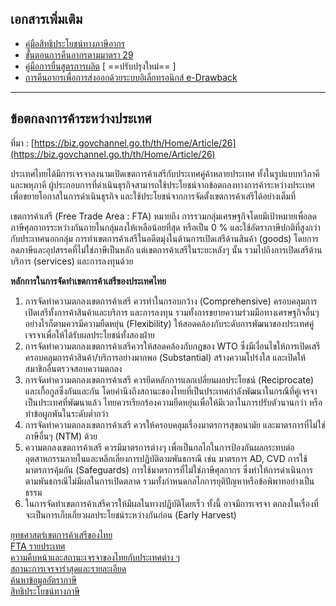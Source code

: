 
## เอกสารเพิ่มเติม
- [คู่มือสิทธิประโยชน์ทางภาษีอากร](http://tic.customs.go.th/data_files/7d1a83b78de5279f3a7cb0db6e90bb92.pdf)
- [ขั้นตอนการคืนอากรตามมาตรา 29](http://www.customs.go.th/data_files/4ec2d75cbf9a586cb2b03361d845d372.pdf)
- [คู่มือการยื่นสูตรการผลิต](http://customs.go.th/cont_strc_download.php?lang=th&top_menu=menu_homepage&current_id=142328324149505f48464b48464a4e) [ ==ปรับปรุงใหม่== ]
- [การคืนอากรเพื่อการส่งออกด้วยระบบอิเล็กทรอนิกส์ e-Drawback](http://www.customs.go.th/list_strc_annual_report.php?ini_content=customs_bulletin&ini_menu=menu_public_relations_160421_05&left_menu=menu_about_160421_03_160421_01&order_by=co_name_th&sort_type=0&lang=th&left_menu=menu_about_160421_03_160421_01)


-------------------



## ข้อตกลงการค้าระหว่างประเทศ

ที่มา : [https://biz.govchannel.go.th/th/Home/Article/26](https://biz.govchannel.go.th/th/Home/Article/26)

ประเทศไทยได้มีการเจรจาลงนามเปิดเขตการค้าเสรีกับประเทศคู่ค้าหลายประเทศ ทั้งในรูปแบบทวิภาคี และพหุภาคี ผู้ประกอบการที่ดำเนินธุรกิจสามารถใช้ประโยชน์จากข้อตกลงทางการค้าระหว่างประเทศ เพื่อขยายโอกาสในการดำเนินธุรกิจ และใช้ประโยชน์จากการจัดตั้งเขตการค้าเสรีได้อย่างเต็มที่

เขตการค้าเสรี (Free Trade Area : FTA) หมายถึง การรวมกลุ่มเศรษฐกิจโดยมีเป้าหมายเพื่อลดภาษีศุลกากรระหว่างกันภายในกลุ่มลงให้เหลือน้อยที่สุด หรือเป็น 0 % และใช้อัตราภาษีปกติที่สูงกว่ากับประเทศนอกกลุ่ม การทำเขตการค้าเสรีในอดีตมุ่งในด้านการเปิดเสรีด้านสินค้า (goods) โดยการลดภาษีและอุปสรรคที่ไม่ใช่ภาษีเป็นหลัก แต่เขตการค้าเสรีในระยะหลังๆ นั้น รวมไปถึงการเปิดเสรีด้านบริการ (services) และการลงทุนด้วย  

**หลักการในการจัดทำเขตการค้าเสรีของประเทศไทย**

1.  การจัดทำความตกลงเขตการค้าเสรี ควรทำในกรอบกว้าง (Comprehensive) ครอบคลุมการเปิดเสรีทั้งการค้าสินค้าและบริการ และการลงทุน รวมทั้งการขยายความร่วมมือทางเศรษฐกิจอื่นๆ อย่างไรก็ตามควรมีความยืดหยุ่น (Flexibility) ให้สอดคล้องกับระดับการพัฒนาของประเทศคู่เจรจาเพื่อให้ได้รับผลประโยชน์ทั้งสองฝ่าย
2.  การจัดทำความตกลงเขตการค้าเสรีควรให้สอดคล้องกับกฎของ WTO ซึ่งมีเงื่อนไขให้การเปิดเสรีครอบคลุมการค้าสินค้า/บริการอย่างมากพอ (Substantial) สร้างความโปร่งใส และเปิดให้สมาชิกอื่นตรวจสอบความตกลง
3.  การจัดทำความตกลงเขตการค้าเสรี ควรยึดหลักการแลกเปลี่ยนผลประโยชน์ (Reciprocate) และเกื้อกูลซึ่งกันและกัน โดยคำนึงถึงสถานะของไทยที่เป็นประเทศกำลังพัฒนาในกรณีที่คู่เจรจาเป็นประเทศที่พัฒนาแล้ว ไทยควรเรียกร้องความยืดหยุ่นเพื่อให้มีเวลาในการปรับตัวนานกว่า หรือทำข้อผูกพันในระดับต่ำกว่า
4.  การจัดทำความตกลงเขตการค้าเสรี ควรให้ครอบคลุมเรื่องมาตรการสุขอนามัย และมาตรการที่ไม่ใช่ภาษีอื่นๆ (NTM) ด้วย
5.  ความตกลงเขตการค้าเสรี ควรมีมาตรการต่างๆ เพื่อเป็นกลไกในการป้องกันผลกระทบต่ออุตสาหกรรมภายในและหลีกเลี่ยงการปฏิบัติตามพันธกรณี เช่น มาตรการ AD, CVD การใช้มาตรการคุ้มกัน (Safeguards) การใช้มาตรการที่ไม่ใช่ภาษีศุลกากร ซึ่งทำให้การดำเนินการตามพันธกรณีไม่มีผลในการเปิดตลาด รวมทั้งกำหนดกลไกการยุติปัญหาหรือข้อพิพาทอย่างเป็นธรรม
6.  ในการจัดทำเขตการค้าเสรีควรให้มีผลในทางปฏิบัติโดยเร็ว ทั้งนี้ อาจมีการเจรจา ตกลงในเรื่องที่จะเป็นการเก็บเกี่ยวผลประโยชน์ระหว่างกันก่อน (Early Harvest)

[ยุทธศาสตร์เขตการค้าเสรีของไทย](http://www.thaifta.com/thaifta/Home/strategy/tabid/52/Default.aspx)  
[FTA รายประเทศ](http://www.thaifta.com/thaifta/Home/FTAbyCountry/tabid/53/Default.aspx)  
[ความคืบหน้าและสถานะเจรจาของไทยกับประเทศต่าง ๆ](http://www.thaifta.com/thaifta/Home/tabid/36/ctl/Details/mid/436/ItemID/5880/Default.aspx)  
[สถานะการเจรจาร่าสุดและรายละเอียด](http://www.thaifta.com/thaifta/Home/NegoLastestStatus/tabid/117/Default.aspx)  
[ค้นหาข้อมูลอัตราภาษี](http://www.thaifta.com/thaifta/Home/SearchTax2/tabid/150/Default.aspx)  
[สิทธิประโยชน์ทางภาษี](http://www.thaifta.com/thaifta/Home/TariffSaving/tabid/175/Default.aspx)


<!--stackedit_data:
eyJoaXN0b3J5IjpbLTE5Mjk5MDkwLC0yMTIzOTA4OTgwLC00MD
QyNDgwMjAsLTEzOTE2NzI4NzAsMTkzMzExOTYyOCwtMzk2MjA5
NDk3LC0xNzUwODUyNDA4LDk3OTgxMzk3N119
-->